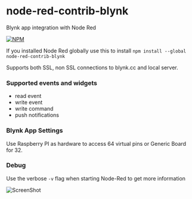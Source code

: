 # node-red-contrib-blynk
Blynk app integration with Node Red

[![NPM](https://nodei.co/npm/node-red-contrib-blynk.png?mini=true)](https://npmjs.org/package/node-red-contrib-blynk)

If you installed Node Red globally use this to install
```npm install --global node-red-contrib-blynk```

Supports both SSL, non SSL connections to blynk.cc and local server.

### Supported events and widgets
- read event
- write event
- write command
- push notifications

### Blynk App Settings
Use Raspberry PI as hardware to access 64 virtual pins or Generic Board for 32.

### Debug
Use the verbose `-v` flag when starting Node-Red to get more information

![ScreenShot](http://i.imgur.com/t7yo9Qj.png)

